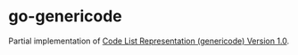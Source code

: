 # go-genericode

Partial implementation of [Code List Representation (genericode) Version 1.0](http://docs.oasis-open.org/codelist/genericode/doc/oasis-code-list-representation-genericode.html).